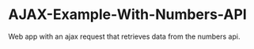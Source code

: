 # AJAX-Example-With-Numbers-API

Web app with an ajax request that retrieves data from the numbers api.
